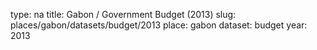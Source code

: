 type: na
title: Gabon / Government Budget (2013)
slug: places/gabon/datasets/budget/2013
place: gabon
dataset: budget
year: 2013

